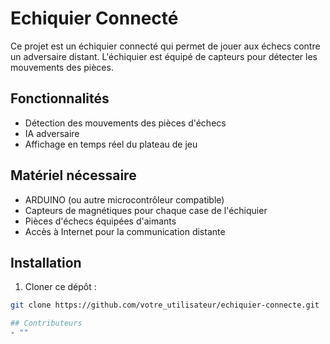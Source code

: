 # Echiquier Connecté

Ce projet est un échiquier connecté qui permet de jouer aux échecs contre un adversaire distant. L'échiquier est équipé de capteurs pour détecter les mouvements des pièces.

## Fonctionnalités

- Détection des mouvements des pièces d'échecs
- IA adversaire
- Affichage en temps réel du plateau de jeu

## Matériel nécessaire

- ARDUINO (ou autre microcontrôleur compatible)
- Capteurs de magnétiques pour chaque case de l'échiquier
- Pièces d'échecs équipées d'aimants
- Accès à Internet pour la communication distante

## Installation

1. Cloner ce dépôt :

```bash
git clone https://github.com/votre_utilisateur/echiquier-connecte.git

## Contributeurs
- ""
